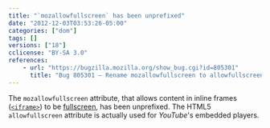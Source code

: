 ```yaml
---
title: "`mozallowfullscreen` has been unprefixed"
date: "2012-12-03T03:53:26-05:00"
categories: ["dom"]
tags: []
versions: ["18"]
cclicense: "BY-SA 3.0"
references:
    - url: "https://bugzilla.mozilla.org/show_bug.cgi?id=805301"
      title: "Bug 805301 – Rename mozallowfullscreen to allowfullscreen"
---
```

The `mozallowfullscreen` attribute, that allows content in inline frames ([`<iframe>`](https://developer.mozilla.org/docs/Web/HTML/Element/iframe)) to be [fullscreen](https://developer.mozilla.org/docs/Web/Guide/DOM/Using_full_screen_mode), has been unprefixed. The HTML5 `allowfullscreen` attribute is actually used for *YouTube*'s embedded players.
